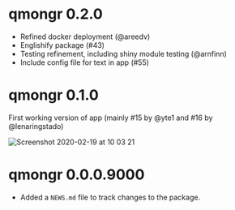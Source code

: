 # qmongr 0.2.0

* Refined docker deployment (@areedv)
* Englishify package (#43)
* Testing refinement, including shiny module testing (@arnfinn)
* Include config file for text in app (#55)

# qmongr 0.1.0

First working version of app (mainly #15 by @yte1 and #16 by @lenaringstado)

![Screenshot 2020-02-19 at 10 03 21](https://user-images.githubusercontent.com/136346/74818563-2b035c00-52ff-11ea-999a-a3a0630eeb5f.png)

# qmongr 0.0.0.9000

* Added a `NEWS.md` file to track changes to the package.
